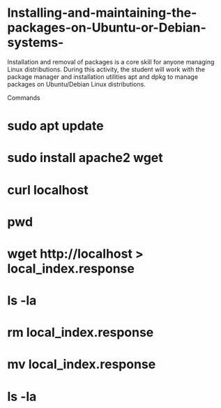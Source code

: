 # Installing-and-maintaining-the-packages-on-Ubuntu-or-Debian-systems-
Installation and removal of packages is a core skill for anyone managing Linux distributions. During this activity, the student will work with the package manager and installation utilities apt and dpkg to manage packages on Ubuntu/Debian Linux distributions.


Commands

# sudo apt update 
# sudo install apache2 wget 
# curl localhost
# pwd
# wget http://localhost > local_index.response
# ls -la 
# rm local_index.response
# mv local_index.response 
# ls -la
